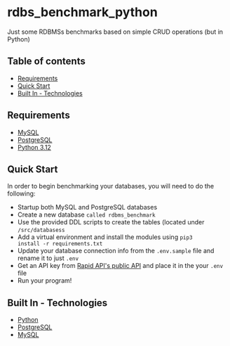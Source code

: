 # rdbs_benchmark_python
Just some RDBMSs benchmarks based on simple CRUD operations (but in Python)

## Table of contents
- [Requirements](#requirements)
- [Quick Start](#quick-start)
- [Built In - Technologies](#built-in---technologies)

## Requirements
- [MySQL](https://www.mysql.com/downloads/)
- [PostgreSQL](https://www.postgresql.org/download/)
- [Python 3.12](https://www.python.org/downloads/)

## Quick Start
In order to begin benchmarking your databases, you will need to do the following:
- Startup both MySQL and PostgreSQL databases
- Create a new database <code>called rdbms_benchmark</code>
- Use the provided DDL scripts to create the tables (located under <code>/src/databasess</code>
- Add a virtual environment and install the modules using <code>pip3 install -r requirements.txt</code>
- Update your database connection info from the <code>.env.sample</code> file and rename it to just <code>.env</code>
- Get an API key from [Rapid API's public API](https://rapidapi.com/Glavier/api/spotify23) and place it in the your <code>.env</code> file
- Run your program!

## Built In - Technologies
- [Python](https://img.shields.io/badge/Python-FFD43B?style=for-the-badge&logo=python&logoColor=blue)
- [PostgreSQL](https://img.shields.io/badge/PostgreSQL-316192?style=for-the-badge&logo=postgresql&logoColor=white)
- [MySQL](https://dev.mysql.com/doc/refman/8.4/en/)
